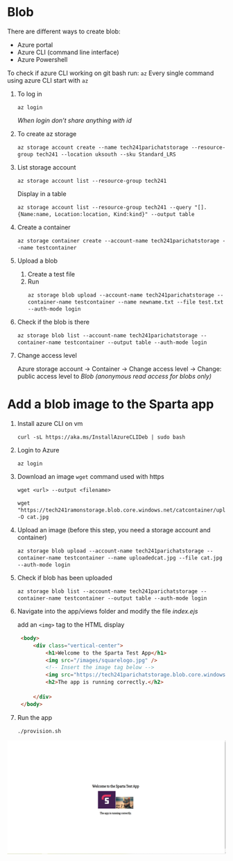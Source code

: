 # Blob 

There are different ways to create blob:
* Azure portal
* Azure CLI (command line interface)
* Azure Powershell

To check if azure CLI working on git bash run:
	`az`
Every single command using azure CLI start with `az`

1) To log in
    ```
    az login
    ```
    *When login don’t share anything with id* 

2) To create az storage
    ```
    az storage account create --name tech241parichatstorage --resource-group tech241 --location uksouth --sku Standard_LRS
    ```

3) List storage account
    ```
    az storage account list --resource-group tech241
    ```

    Display in a table
    ```
    az storage account list --resource-group tech241 --query "[].{Name:name, Location:location, Kind:kind}" --output table
    ```

4) Create a container
    ```
    az storage container create --account-name tech241parichatstorage --name testcontainer
    ```

5) Upload a blob
   1) Create a test file 
   2) Run
        ```
        az storage blob upload --account-name tech241parichatstorage --container-name testcontainer --name newname.txt --file test.txt --auth-mode login
        ```

6) Check if the blob is there
    ```
    az storage blob list --account-name tech241parichatstorage --container-name testcontainer --output table --auth-mode login
    ```

7) Change access level

    Azure storage account -> Container -> Change access level -> Change: public access level to *Blob (anonymous read access for blobs only)*


# Add a blob image to the Sparta app 
1) Install azure CLI on vm
   ```
   curl -sL https://aka.ms/InstallAzureCLIDeb | sudo bash
   ```
2) Login to Azure
   ```
   az login
   ```
3) Download an image
   `wget` command used with https
    ```
    wget <url> --output <filename>
    ``` 
    ```
    wget "https://tech241ramonstorage.blob.core.windows.net/catcontainer/uploadedcat.jpg" -O cat.jpg
    ```
4) Upload an image (before this step, you need a storage account and container)
   ```
   az storage blob upload --account-name tech241parichatstorage --container-name testcontainer --name uploadedcat.jpg --file cat.jpg --auth-mode login 
   ```
5) Check if blob has been uploaded
   ```
   az storage blob list --account-name tech241parichatstorage --container-name testcontainer --output table --auth-mode login
   ```
6) Navigate into the app/views folder and modify the file *index.ejs* 
   
   add an `<img>` tag to the HTML display
   ```html
    <body>
        <div class="vertical-center">
            <h1>Welcome to the Sparta Test App</h1>
            <img src="/images/squarelogo.jpg" />
            <!-- Insert the image tag below --> 
            <img src="https://tech241parichatstorage.blob.core.windows.net/testcontainer/uploadedcat.jpg" alt="Uploaded Cat" />
            <h2>The app is running correctly.</h2>

        </div>
    </body>

   ``` 
7) Run the app
   ```
   ./provision.sh
   ```



![front_page](image.png)